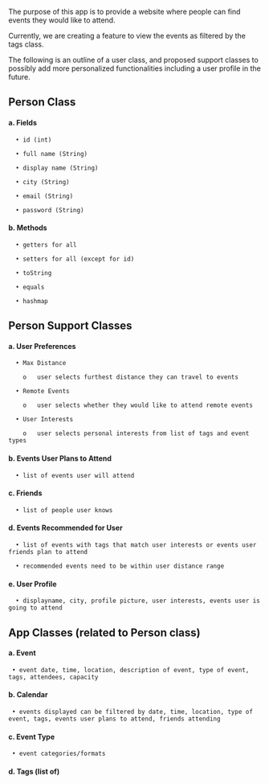 The purpose of this app is to provide a website where people can find events they would like to attend.

Currently, we are creating a feature to view the events as filtered by the tags class.

The following is an outline of a user class, and proposed support classes to possibly add more personalized functionalities including a user profile in the future.

## Person Class

####   a.	Fields
  
      •	id (int)
      
      •	full name (String)
      
      •	display name (String)
      
      •	city (String)
      
      •	email (String)
      
      •	password (String)
      
 #### b.	Methods
  
      •	getters for all
      
      •	setters for all (except for id)
      
      •	toString
      
      •	equals 
      
      •	hashmap


## Person Support Classes

  ####  a.	User Preferences
  
      •	Max Distance
      
        o	user selects furthest distance they can travel to events
        
      •	Remote Events
      
        o	user selects whether they would like to attend remote events
        
      •	User Interests
      
        o	user selects personal interests from list of tags and event types
        
 ####   b.	Events User Plans to Attend
  
      •	list of events user will attend
      
  ####  c.	Friends
  
      •	list of people user knows 
      
  ####  d.	Events Recommended for User
  
      •	list of events with tags that match user interests or events user friends plan to attend
      
      •	recommended events need to be within user distance range
      
  ####  e.  User Profile
  
      • displayname, city, profile picture, user interests, events user is going to attend
      

## App Classes (related to Person class)

 ####   a.	Event 
  
     • event date, time, location, description of event, type of event, tags, attendees, capacity 
     
 ####   b.	Calendar
  
     • events displayed can be filtered by date, time, location, type of event, tags, events user plans to attend, friends attending 
     
  ####  c.	Event Type
  
     • event categories/formats
     
  ####  d.	Tags (list of)
  
